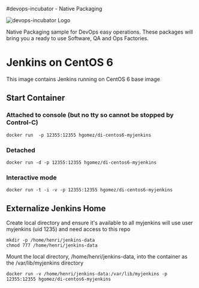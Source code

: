 #devops-incubator - Native Packaging

![devops-incubator Logo](https://raw.github.com/hgomez/devops-incubator/master/images/devops-incubator-33pct.png)

Native Packaging sample for DevOps easy operations.
These packages will bring you a ready to use Software, QA and Ops Factories.

# Jenkins on CentOS 6

This image contains Jenkins running on CentOS 6 base image 

## Start Container 

### Attached to console (but no tty so cannot be stopped by Control-C)
    docker run  -p 12355:12355 hgomez/di-centos6-myjenkins

### Detached
    docker run -d -p 12355:12355 hgomez/di-centos6-myjenkins

### Interactive mode
    docker run -t -i -v -p 12355:12355 hgomez/di-centos6-myjenkins

## Externalize Jenkins Home

Create local directory and ensure it's available to all
myjenkins will use user myjenkins (uid 1235) and need access to this repo

    mkdir -p /home/henri/jenkins-data
    chmod 777 /home/henri/jenkins-data

Mount the local directory, /home/henri/jenkins-data, into the container as the /var/lib/myjenkins directory

    docker run -v /home/henri/jenkins-data:/var/lib/myjenkins -p 12355:12355 hgomez/di-centos6-myjenkins
 

